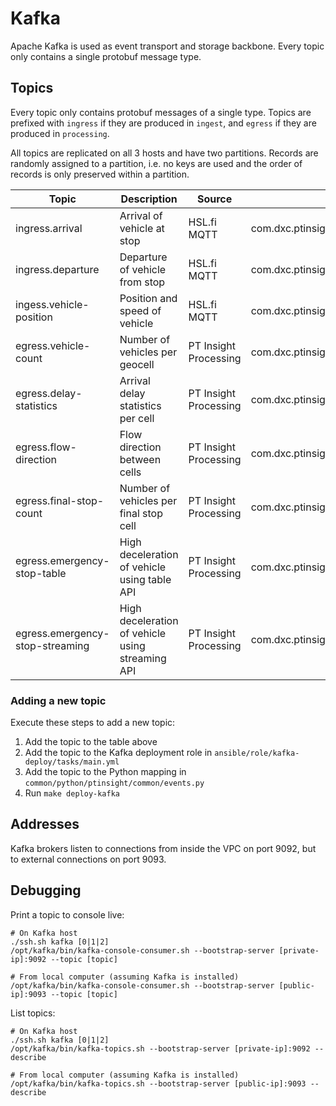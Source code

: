 # Kafka

Apache Kafka is used as event transport and storage backbone. Every topic only contains a single protobuf message type.


## Topics
Every topic only contains protobuf messages of a single type. Topics are prefixed with `ingress` if they are produced in `ingest`, and `egress` if they are produced in `processing`.

All topics are replicated on all 3 hosts and have two partitions. Records are randomly assigned to a partition, i.e. no keys are used and the order of records is only preserved within a partition.

| Topic                           | Description                                      | Source                | Protobuf Type                                   |
| ------------------------------- | ------------------------------------------------ | --------------------- | ----------------------------------------------- |
| ingress.arrival                 | Arrival of vehicle at stop                       | HSL.fi MQTT           | com.dxc.ptinsight.proto.ingress.Arrival         |
| ingress.departure               | Departure of vehicle from stop                   | HSL.fi MQTT           | com.dxc.ptinsight.proto.ingress.Departure       |
| ingess.vehicle-position         | Position and speed of vehicle                    | HSL.fi MQTT           | com.dxc.ptinsight.proto.ingress.VehiclePosition |
| egress.vehicle-count            | Number of vehicles per geocell                   | PT Insight Processing | com.dxc.ptinsight.proto.egress.VehicleCount     |
| egress.delay-statistics         | Arrival delay statistics per cell                | PT Insight Processing | com.dxc.ptinsight.proto.egress.DelayStatistics  |
| egress.flow-direction           | Flow direction between cells                     | PT Insight Processing | com.dxc.ptinsight.proto.egress.FlowDirection    |
| egress.final-stop-count         | Number of vehicles per final stop cell           | PT Insight Processing | com.dxc.ptinsight.proto.egress.FinalStopCount   |
| egress.emergency-stop-table     | High deceleration of vehicle using table API     | PT Insight Processing | com.dxc.ptinsight.proto.egress.EmergencyStop    |
| egress.emergency-stop-streaming | High deceleration of vehicle using streaming API | PT Insight Processing | com.dxc.ptinsight.proto.egress.EmergencyStop    |


### Adding a new topic
Execute these steps to add a new topic:
1. Add the topic to the table above
2. Add the topic to the Kafka deployment role in `ansible/role/kafka-deploy/tasks/main.yml`
3. Add the topic to the Python mapping in `common/python/ptinsight/common/events.py`
4. Run `make deploy-kafka`


## Addresses
Kafka brokers listen to connections from inside the VPC on port 9092, but to external connections on port 9093.


## Debugging
Print a topic to console live:
```
# On Kafka host
./ssh.sh kafka [0|1|2]
/opt/kafka/bin/kafka-console-consumer.sh --bootstrap-server [private-ip]:9092 --topic [topic]

# From local computer (assuming Kafka is installed)
/opt/kafka/bin/kafka-console-consumer.sh --bootstrap-server [public-ip]:9093 --topic [topic]
```

List topics:
```
# On Kafka host
./ssh.sh kafka [0|1|2]
/opt/kafka/bin/kafka-topics.sh --bootstrap-server [private-ip]:9092 --describe

# From local computer (assuming Kafka is installed)
/opt/kafka/bin/kafka-topics.sh --bootstrap-server [public-ip]:9093 --describe
```
